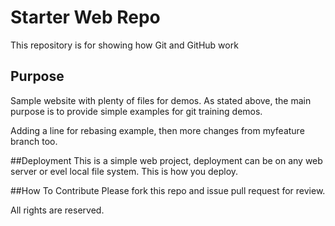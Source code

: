 # Starter Web Repo

This repository is for showing how Git and GitHub work

## Purpose

Sample website with plenty of files for demos.
As stated above, the main purpose is to provide simple examples for git training demos.

Adding a line for rebasing example, then more changes from myfeature branch too.




##Deployment
This is a simple web project, deployment can be on any web server or evel local
file system.
This is how you deploy.

##How To Contribute
Please fork this repo and issue pull request for review.


All rights are reserved.
